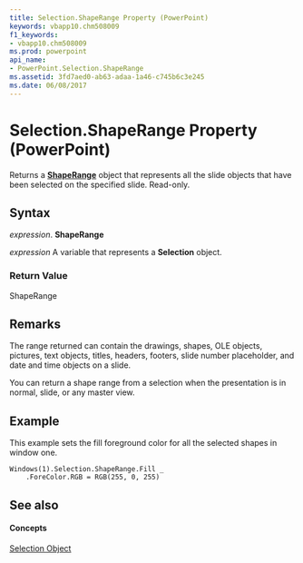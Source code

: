 ```yaml
---
title: Selection.ShapeRange Property (PowerPoint)
keywords: vbapp10.chm508009
f1_keywords:
- vbapp10.chm508009
ms.prod: powerpoint
api_name:
- PowerPoint.Selection.ShapeRange
ms.assetid: 3fd7aed0-ab63-adaa-1a46-c745b6c3e245
ms.date: 06/08/2017
---
```



# Selection.ShapeRange Property (PowerPoint)

Returns a  **[ShapeRange](shaperange-object-powerpoint.md)** object that represents all the slide objects that have been selected on the specified slide. Read-only.


## Syntax

 _expression_. **ShapeRange**

 _expression_ A variable that represents a **Selection** object.


### Return Value

ShapeRange


## Remarks

The range returned can contain the drawings, shapes, OLE objects, pictures, text objects, titles, headers, footers, slide number placeholder, and date and time objects on a slide.

You can return a shape range from a selection when the presentation is in normal, slide, or any master view.


## Example

This example sets the fill foreground color for all the selected shapes in window one.


```
Windows(1).Selection.ShapeRange.Fill _
    .ForeColor.RGB = RGB(255, 0, 255)
```


## See also


#### Concepts


[Selection Object](selection-object-powerpoint.md)

